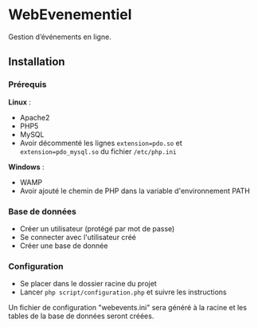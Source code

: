 # WebEvenementiel

Gestion d’événements en ligne.

## Installation

### Prérequis

**Linux** :

- Apache2
- PHP5
- MySQL
- Avoir décommenté les lignes `extension=pdo.so` et `extension=pdo_mysql.so` du fichier `/etc/php.ini`

**Windows** :

- WAMP
- Avoir ajouté le chemin de PHP dans la variable d'environnement PATH

### Base de données

- Créer un utilisateur (protégé par mot de passe)
- Se connecter avec l'utilisateur créé
- Créer une base de donnée

### Configuration

- Se placer dans le dossier racine du projet
- Lancer `php script/configuration.php` et suivre les instructions

Un fichier de configuration "webevents.ini" sera généré à la racine et les tables de la base de données seront créées.